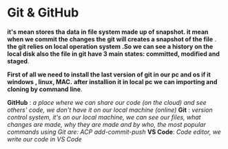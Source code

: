 # Git  & GitHub
 **it's mean stores tha data in file system made up of snapshot. it mean when we commit the changes the git will creates a snapshot of the file** .
**the git relies on local operation system  .So we can see a history on the local disk also the file in git have 3 main states: committed, modified and staged**. 

 **First of all we need to install the last version of  git in our pc and os if it windows , linux, MAC.**
**after installion it in local pc we can importing and cloning by command line**.

**GitHub** : *a place where we can share our code (on the cloud) and see others' code, we don't have it on our local machine (online)*
**Git** : *version control system, it's on our local machine, we can see our files, what changes are made, why they are made and by who, the most popular commands using* *Git are: ACP add-commit-push*
**VS Code**: *Code editor, we write our code in VS Code*
